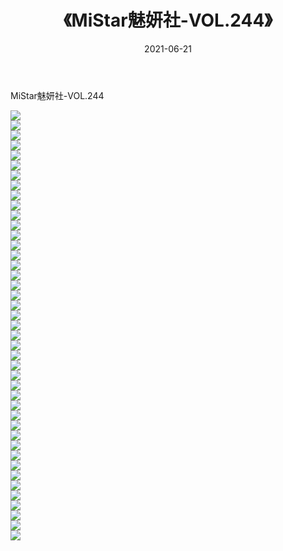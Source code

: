 ﻿---
layout: post
title:  《MiStar魅妍社-VOL.244》
date:   2021-06-21
img: http://img.660000.xyz/Sharelink/网络美图/2021/MiStar魅妍社-VOL.244/000.jpg
categories: [美女, 清纯, 唯美]
---

MiStar魅妍社-VOL.244

  ![](http://img.660000.xyz/Sharelink/网络美图/2021/MiStar魅妍社-VOL.244/001.jpg) <br> ![](http://img.660000.xyz/Sharelink/网络美图/2021/MiStar魅妍社-VOL.244/002.jpg) <br> ![](http://img.660000.xyz/Sharelink/网络美图/2021/MiStar魅妍社-VOL.244/003.jpg) <br> ![](http://img.660000.xyz/Sharelink/网络美图/2021/MiStar魅妍社-VOL.244/004.jpg) <br> ![](http://img.660000.xyz/Sharelink/网络美图/2021/MiStar魅妍社-VOL.244/005.jpg) <br> ![](http://img.660000.xyz/Sharelink/网络美图/2021/MiStar魅妍社-VOL.244/006.jpg) <br> ![](http://img.660000.xyz/Sharelink/网络美图/2021/MiStar魅妍社-VOL.244/007.jpg) <br> ![](http://img.660000.xyz/Sharelink/网络美图/2021/MiStar魅妍社-VOL.244/008.jpg) <br> ![](http://img.660000.xyz/Sharelink/网络美图/2021/MiStar魅妍社-VOL.244/009.jpg) <br> ![](http://img.660000.xyz/Sharelink/网络美图/2021/MiStar魅妍社-VOL.244/010.jpg) <br> ![](http://img.660000.xyz/Sharelink/网络美图/2021/MiStar魅妍社-VOL.244/011.jpg) <br> ![](http://img.660000.xyz/Sharelink/网络美图/2021/MiStar魅妍社-VOL.244/012.jpg) <br> ![](http://img.660000.xyz/Sharelink/网络美图/2021/MiStar魅妍社-VOL.244/013.jpg) <br> ![](http://img.660000.xyz/Sharelink/网络美图/2021/MiStar魅妍社-VOL.244/014.jpg) <br> ![](http://img.660000.xyz/Sharelink/网络美图/2021/MiStar魅妍社-VOL.244/015.jpg) <br> ![](http://img.660000.xyz/Sharelink/网络美图/2021/MiStar魅妍社-VOL.244/016.jpg) <br> ![](http://img.660000.xyz/Sharelink/网络美图/2021/MiStar魅妍社-VOL.244/017.jpg) <br> ![](http://img.660000.xyz/Sharelink/网络美图/2021/MiStar魅妍社-VOL.244/018.jpg) <br> ![](http://img.660000.xyz/Sharelink/网络美图/2021/MiStar魅妍社-VOL.244/019.jpg) <br> ![](http://img.660000.xyz/Sharelink/网络美图/2021/MiStar魅妍社-VOL.244/020.jpg) <br> ![](http://img.660000.xyz/Sharelink/网络美图/2021/MiStar魅妍社-VOL.244/021.jpg) <br> ![](http://img.660000.xyz/Sharelink/网络美图/2021/MiStar魅妍社-VOL.244/022.jpg) <br> ![](http://img.660000.xyz/Sharelink/网络美图/2021/MiStar魅妍社-VOL.244/023.jpg) <br> ![](http://img.660000.xyz/Sharelink/网络美图/2021/MiStar魅妍社-VOL.244/024.jpg) <br> ![](http://img.660000.xyz/Sharelink/网络美图/2021/MiStar魅妍社-VOL.244/025.jpg) <br> ![](http://img.660000.xyz/Sharelink/网络美图/2021/MiStar魅妍社-VOL.244/026.jpg) <br> ![](http://img.660000.xyz/Sharelink/网络美图/2021/MiStar魅妍社-VOL.244/027.jpg) <br> ![](http://img.660000.xyz/Sharelink/网络美图/2021/MiStar魅妍社-VOL.244/028.jpg) <br> ![](http://img.660000.xyz/Sharelink/网络美图/2021/MiStar魅妍社-VOL.244/029.jpg) <br> ![](http://img.660000.xyz/Sharelink/网络美图/2021/MiStar魅妍社-VOL.244/030.jpg) <br> ![](http://img.660000.xyz/Sharelink/网络美图/2021/MiStar魅妍社-VOL.244/031.jpg) <br> ![](http://img.660000.xyz/Sharelink/网络美图/2021/MiStar魅妍社-VOL.244/032.jpg) <br> ![](http://img.660000.xyz/Sharelink/网络美图/2021/MiStar魅妍社-VOL.244/033.jpg) <br> ![](http://img.660000.xyz/Sharelink/网络美图/2021/MiStar魅妍社-VOL.244/034.jpg) <br> ![](http://img.660000.xyz/Sharelink/网络美图/2021/MiStar魅妍社-VOL.244/035.jpg) <br> ![](http://img.660000.xyz/Sharelink/网络美图/2021/MiStar魅妍社-VOL.244/036.jpg) <br> ![](http://img.660000.xyz/Sharelink/网络美图/2021/MiStar魅妍社-VOL.244/037.jpg) <br> ![](http://img.660000.xyz/Sharelink/网络美图/2021/MiStar魅妍社-VOL.244/038.jpg) <br> ![](http://img.660000.xyz/Sharelink/网络美图/2021/MiStar魅妍社-VOL.244/039.jpg) <br> ![](http://img.660000.xyz/Sharelink/网络美图/2021/MiStar魅妍社-VOL.244/040.jpg) <br> ![](http://img.660000.xyz/Sharelink/网络美图/2021/MiStar魅妍社-VOL.244/041.jpg) <br> ![](http://img.660000.xyz/Sharelink/网络美图/2021/MiStar魅妍社-VOL.244/042.jpg) <br> ![](http://img.660000.xyz/Sharelink/网络美图/2021/MiStar魅妍社-VOL.244/043.jpg) <br>